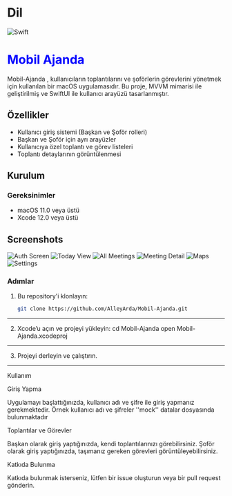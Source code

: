 # Dil
![Swift](https://img.shields.io/badge/language-Swift-orange.svg)

# <h1 style="color:blue;">Mobil Ajanda</h1>

Mobil-Ajanda , kullanıcıların toplantılarını ve şoförlerin görevlerini yönetmek için kullanılan bir macOS uygulamasıdır. Bu proje, MVVM mimarisi ile geliştirilmiş ve SwiftUI ile kullanıcı arayüzü tasarlanmıştır.

## Özellikler

- Kullanıcı giriş sistemi (Başkan ve Şoför rolleri)
- Başkan ve Şoför için ayrı arayüzler
- Kullanıcıya özel toplantı ve görev listeleri
- Toplantı detaylarının görüntülenmesi

## Kurulum

### Gereksinimler

- macOS 11.0 veya üstü
- Xcode 12.0 veya üstü

## Screenshots
![Auth Screen](Giriş.png)
![Today View](Today.png)
![All Meetings](All.png)
![Meeting Detail](Ayrıntılar.png)
![Maps](Harita.png)
![Settings](Ayarlar.png)

### Adımlar

1. Bu repository'i klonlayın:
   ```bash
   git clone https://github.com/AlleyArda/Mobil-Ajanda.git
   

 ----------------------------------------------------------------------
2.	Xcode’u açın ve projeyi yükleyin:
      cd Mobil-Ajanda
      open Mobil-Ajanda.xcodeproj

---------------------------------------------------------------------- 
3.	Projeyi derleyin ve çalıştırın.

----------------------------------------------------------------------

Kullanım

Giriş Yapma

Uygulamayı başlattığınızda, kullanıcı adı ve şifre ile giriş yapmanız gerekmektedir. Örnek kullanıcı adı ve şifreler ''mock'' datalar dosyasında bulunmaktadır

Toplantılar ve Görevler

Başkan olarak giriş yaptığınızda, kendi toplantılarınızı görebilirsiniz. Şoför olarak giriş yaptığınızda, taşımanız gereken görevleri görüntüleyebilirsiniz.



Katkıda Bulunma

Katkıda bulunmak isterseniz, lütfen bir issue oluşturun veya bir pull request gönderin.
